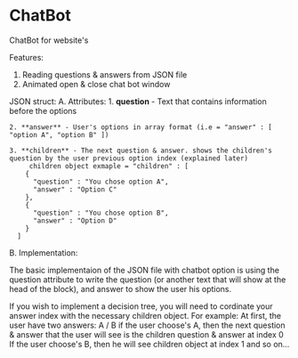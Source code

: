 # ChatBot
ChatBot for website's

Features:
  1. Reading questions & answers from JSON file
  2. Animated open & close chat bot window

JSON struct:
  A. Attributes:
    1. **question** - Text that contains information before the options 
    
    2. **answer** - User's options in array format (i.e = "answer" : [ "option A", "option B" ])
    
    3. **children** - The next question & answer. shows the children's question by the user previous option index (explained later)
         children object exmaple = "children" : [
        { 
          "question" : "You chose option A",
          "answer" : "Option C"
        },
        { 
          "question" : "You chose option B",
          "answer" : "Option D" 
        }
      ]
    
  B. Implementation:
  
  The basic implementaion of the JSON file with chatbot option is using the question attribute to write the question (or another text that will show at 
  the head of the block), and answer to show the user his options.
  
  If you wish to implement a decision tree, you will need to cordinate your answer index with the necessary children object.
  For example: 
  At first, the user have two answers: A / B
  if the user choose's A, then the next question & answer that the user will see is the children question & answer at index 0
  If the user choose's B, then he will see children object at index 1 and so on...
  
  
